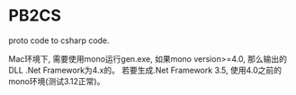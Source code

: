 # PB2CS
proto code to csharp code.

Mac环境下, 需要使用mono运行gen.exe, 如果mono version>=4.0, 那么输出的DLL .Net Framework为4.x的。
若要生成.Net Framework 3.5, 使用4.0之前的mono环境(测试3.12正常)。
